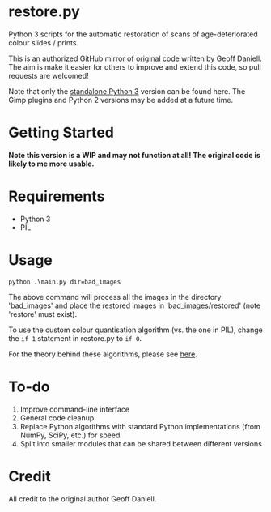 # restore.py

Python 3 scripts for the automatic restoration of scans of age-deteriorated colour slides / prints.

This is an authorized GitHub mirror of [original code](http://www.lionhouse.plus.com/photosoftware/restore/) written by Geoff Daniell. The aim is make it easier for others to improve and extend this code, so pull requests are welcomed!

Note that only the [standalone Python 3](http://www.lionhouse.plus.com/photosoftware/restore/stand_alone/python3/) version can be found here. The Gimp plugins and Python 2 versions may be added at a future time.

# Getting Started

**Note this version is a WIP and may not function at all! The original code is likely to me more usable.**

# Requirements

* Python 3
* PIL

# Usage

`python .\main.py dir=bad_images`

The above command will process all the images in the directory 'bad_images' and place the restored images in 'bad_images/restored' (note 'restore' must exist).

To use the custom colour quantisation algorithm (vs. the one in PIL), change the `if 1` statement in restore.py to `if 0`.

For the theory behind these algorithms, please see [here](http://www.lionhouse.plus.com/photosoftware/restore/documents/).

# To-do

1. Improve command-line interface
1. General code cleanup
1. Replace Python algorithms with standard Python implementations (from NumPy, SciPy, etc.) for speed
1. Split into smaller modules that can be shared between different versions

# Credit

All credit to the original author Geoff Daniell.

